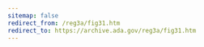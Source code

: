 ```yaml
---
sitemap: false 
redirect_from: /reg3a/fig31.htm 
redirect_to: https://archive.ada.gov/reg3a/fig31.htm 
---
```


